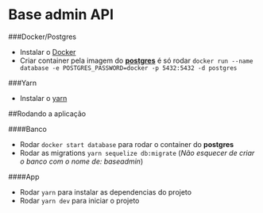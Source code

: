 # Base admin API

###Docker/Postgres

-   Instalar o [Docker](https://docs.docker.com/)
-   Criar container pela imagem do **[postgres](https://hub.docker.com/_/postgres)** é só rodar `docker run --name database -e POSTGRES_PASSWORD=docker -p 5432:5432 -d postgres`

###Yarn

-   Instalar o [yarn](https://classic.yarnpkg.com/pt-BR/docs/install/#mac-stable)

##Rodando a aplicação

####Banco

-   Rodar `docker start database` para rodar o container do **postgres**
-   Rodar as migrations `yarn sequelize db:migrate` (_Não esquecer de criar o banco com o nome de: baseadmin_)

####App

-   Rodar `yarn` para instalar as dependencias do projeto
-   Rodar `yarn dev` para iniciar o projeto
